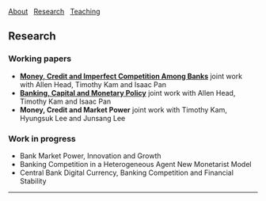 [About](/index) &nbsp; [Research](/Research) &nbsp; [Teaching](/Teaching)


## Research

### Working papers

- [**Money, Credit and Imperfect Competition Among Banks**](https://github.com/samiengmanng/samiengmanng.github.io/files/8138292/hknp-2022-02-03.pdf)
  joint work with Allen Head, Timothy Kam and Isaac Pan 
- [**Banking, Capital and Monetary Policy**](https://github.com/samiengmanng/samiengmanng.github.io/files/8667022/bjaww_11_May.pdf)
  joint work with Allen Head, Timothy Kam and Isaac Pan 
- **Money, Credit and Market Power** 
  joint work with Timothy Kam, Hyungsuk Lee and Junsang Lee


### Work in progress
* Bank Market Power, Innovation and Growth
* Banking Competition in a Heterogeneous Agent New Monetarist Model
* Central Bank Digital Currency, Banking Competition and Financial Stability

---
<p style="font-size:11px">
